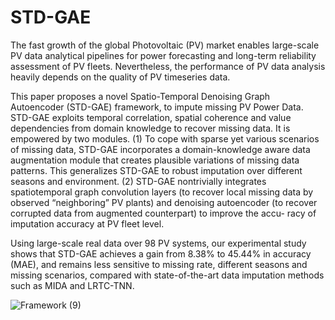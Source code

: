 # STD-GAE

The fast growth of the global Photovoltaic (PV) market enables large-scale PV data analytical pipelines for power forecasting and long-term reliability assessment of PV fleets. Nevertheless, the performance of PV data analysis heavily depends on the quality of PV timeseries data. 

This paper proposes a novel Spatio-Temporal Denoising Graph Autoencoder (STD-GAE) framework, to impute missing PV Power Data. STD-GAE exploits temporal correlation, spatial coherence and value dependencies from domain knowledge to recover missing data. It is empowered by two modules. 
  (1) To cope with sparse yet various scenarios of missing data, STD-GAE incorporates a domain-knowledge aware data augmentation module that creates             plausible variations of missing data patterns. This generalizes STD-GAE to robust imputation over different seasons and environment. 
  (2) STD-GAE nontrivially integrates spatiotemporal graph convolution layers (to recover local missing data by observed “neighboring” PV plants) and             denoising autoencoder (to recover corrupted data from augmented counterpart) to improve the accu- racy of imputation accuracy at PV fleet level. 

Using large-scale real data over 98 PV systems, our experimental study shows that STD-GAE achieves a gain from 8.38% to 45.44% in accuracy (MAE), and remains less sensitive to missing rate, different seasons and missing scenarios, compared with state-of-the-art data imputation methods such as MIDA and LRTC-TNN.

![Framework (9)](https://user-images.githubusercontent.com/47265586/163913110-c53052d1-e4b0-4757-b110-8788b6bb1442.png)
